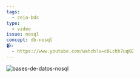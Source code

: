 ```yaml
---
tags:
  - ceia-bds
type:
  - video
issue: nosql
concept: db-nosql
📹:
  - https://www.youtube.com/watch?v=c6Lchh7uqKE
---
```


![bases-de-datos-nosql](https://www.youtube.com/watch?v=c6Lchh7uqKE)